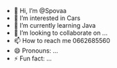 - 👋 Hi, I’m @Spovaa
- 👀 I’m interested in Cars
- 🌱 I’m currently learning Java
- 💞️ I’m looking to collaborate on ...
- 📫 How to reach me 0662685560
- 😄 Pronouns: ...
- ⚡ Fun fact: ...

<!---
Spovaa/Spovaa is a ✨ special ✨ repository because its `README.md` (this file) appears on your GitHub profile.
You can click the Preview link to take a look at your changes.
--->
